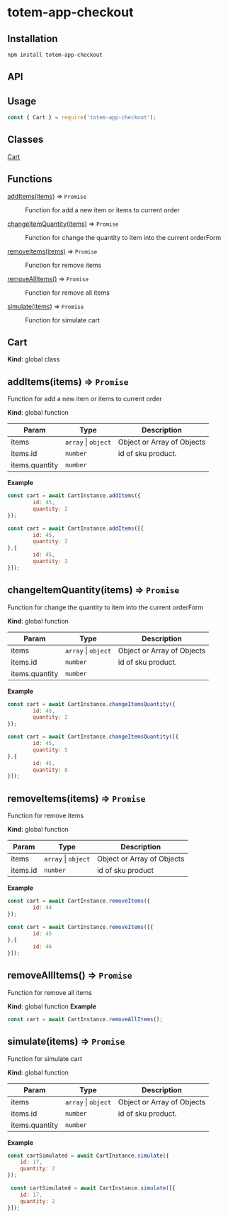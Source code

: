 # totem-app-checkout


## Installation
```sh
npm install totem-app-checkout
```

## API


## Usage
```js
const { Cart } = require('totem-app-checkout');

```

## Classes

<dl>
<dt><a href="#Cart">Cart</a></dt>
<dd></dd>
</dl>

## Functions

<dl>
<dt><a href="#addItems">addItems(items)</a> ⇒ <code>Promise</code></dt>
<dd><p>Function for add a new item or items to current order</p>
</dd>
<dt><a href="#changeItemQuantity">changeItemQuantity(items)</a> ⇒ <code>Promise</code></dt>
<dd><p>Function for change the quantity to item into the current orderForm</p>
</dd>
<dt><a href="#removeItems">removeItems(items)</a> ⇒ <code>Promise</code></dt>
<dd><p>Function for remove items</p>
</dd>
<dt><a href="#removeAllItems">removeAllItems()</a> ⇒ <code>Promise</code></dt>
<dd><p>Function for remove all items</p>
</dd>
<dt><a href="#simulate">simulate(items)</a> ⇒ <code>Promise</code></dt>
<dd><p>Function for simulate cart</p>
</dd>
</dl>

<a name="Cart"></a>

## Cart
**Kind**: global class
<a name="addItems"></a>

## addItems(items) ⇒ <code>Promise</code>
Function for add a new item or items to current order

**Kind**: global function

| Param | Type | Description |
| --- | --- | --- |
| items | <code>array</code> \| <code>object</code> | Object or Array of Objects |
| items.id | <code>number</code> | id of sku product. |
| items.quantity | <code>number</code> |  |

**Example**
```js
const cart = await CartInstance.addItems({
		id: 45,
		quantity: 2
});

const cart = await CartInstance.addItems([{
		id: 45,
		quantity: 2
},{
		id: 45,
		quantity: 2
}]);
```

<a name="changeItemQuantity"></a>

## changeItemQuantity(items) ⇒ <code>Promise</code>
Function for change the quantity to item into the current orderForm

**Kind**: global function

| Param | Type | Description |
| --- | --- | --- |
| items | <code>array</code> \| <code>object</code> | Object or Array of Objects |
| items.id | <code>number</code> | id of sku product. |
| items.quantity | <code>number</code> |  |

**Example**
```js
const cart = await CartInstance.changeItemsQuantity({
		id: 45,
		quantity: 2
});

const cart = await CartInstance.changeItemsQuantity([{
		id: 45,
		quantity: 5
},{
		id: 45,
		quantity: 8
}]);
```
<a name="removeItems"></a>

## removeItems(items) ⇒ <code>Promise</code>
Function for remove items

**Kind**: global function

| Param | Type | Description |
| --- | --- | --- |
| items | <code>array</code> \| <code>object</code> | Object or Array of Objects |
| items.id | <code>number</code> | id of sku product |

**Example**
```js
const cart = await CartInstance.removeItems({
		id: 44
});

const cart = await CartInstance.removeItems([{
		id: 45
},{
		id: 46
}]);
```
<a name="removeAllItems"></a>

## removeAllItems() ⇒ <code>Promise</code>
Function for remove all items

**Kind**: global function
**Example**
```js
const cart = await CartInstance.removeAllItems();
```
<a name="simulate"></a>

## simulate(items) ⇒ <code>Promise</code>
Function for simulate cart

**Kind**: global function

| Param | Type | Description |
| --- | --- | --- |
| items | <code>array</code> \| <code>object</code> | Object or Array of Objects |
| items.id | <code>number</code> | id of sku product. |
| items.quantity | <code>number</code> |  |

**Example**
```js
const cartSimulated = await CartInstance.simulate({
    id: 17,
    quantity: 2
});

 const cartSimulated = await CartInstance.simulate([{
    id: 17,
    quantity: 2
}]);
```
